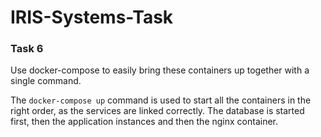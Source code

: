 # IRIS-Systems-Task

### Task 6
Use docker-compose to easily bring these containers up together with a single command.

The `docker-compose up` command is used to start all the containers in the right order, as the services are linked correctly. The database is started first, then the application instances and then the nginx container.

 
